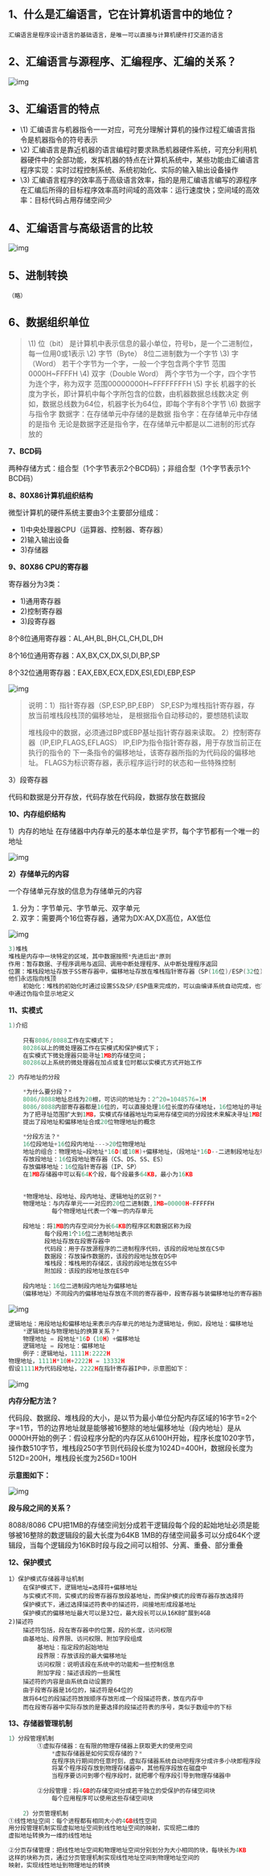 ## 1、什么是汇编语言，它在计算机语言中的地位？

```text
汇编语言是程序设计语言的基础语言，是唯一可以直接与计算机硬件打交道的语言
```

## 2、汇编语言与源程序、汇编程序、汇编的关系？

![img](img/v2-b9c8c1f5adce7fab60ba6010280982cc_720w.webp)

## 3、汇编语言的特点

- \1) 汇编语言与机器指令一一对应，可充分理解计算机的操作过程汇编语言指令是机器指令的符号表示
- \2) 汇编语言是靠近机器的语言编程时要求熟悉机器硬件系统，可充分利用机器硬件中的全部功能，发挥机器的特点在计算机系统中，某些功能由汇编语言程序实现：实时过程控制系统、系统初始化、实际的输入输出设备操作
- \3) 汇编语言程序的效率高于高级语言效率，指的是用汇编语言编写的源程序在汇编后所得的目标程序效率高时间域的高效率：运行速度快；空间域的高效率：目标代码占用存储空间少

## 4、汇编语言与高级语言的比较

![img](img/v2-e147e0cdc60a6b243dae382353af0ad9_720w.webp)

## 5、进制转换

```text
（略）
```

## 6、数据组织单位

> \1) 位（bit）
> 是计算机中表示信息的最小单位，符号b，是一个二进制位，每一位用0或1表示
> \2) 字节（Byte）
> 8位二进制数为一个字节
> \3) 字（Word）
> 若干个字节为一个字，一般一个字包含两个字节
> 范围0000H~FFFFH
> \4) 双字（Double Word）
> 两个字节为一个字，四个字节为连个字，称为双字
> 范围00000000H~FFFFFFFFH
> \5) 字长
> 机器字的长度为字长，即计算机中每个字所包含的位数，由机器数据总线数决定
> 例如，数据总线数为64位，机器字长为64位，即每个字有8个字节
> \6) 数据字与指令字
> 数据字：在存储单元中存储的是数据
> 指令字：在存储单元中存储的是指令
> 无论是数据字还是指令字，在存储单元中都是以二进制的形式存放的

**7、BCD码**

两种存储方式：组合型（1个字节表示2个BCD码）；非组合型（1个字节表示1个BCD码）

**8、80X86计算机组织结构**

微型计算机的硬件系统主要由3个主要部分组成：

- 1)中央处理器CPU（运算器、控制器、寄存器）
- 2)输入输出设备
- 3)存储器

**9、80X86 CPU的寄存器**

寄存器分为3类：

- 1)通用寄存器
- 2)控制寄存器
- 3)段寄存器

8个8位通用寄存器：AL,AH,BL,BH,CL,CH,DL,DH

8个16位通用寄存器：AX,BX,CX,DX,SI,DI,BP,SP

8个32位通用寄存器：EAX,EBX,ECX,EDX,ESI,EDI,EBP,ESP

![img](img/v2-0631762f84d53592ee29dcc490ff3994_720w.webp)



> 说明：1）指针寄存器（SP,ESP,BP,EBP）
> SP,ESP为堆栈指针寄存器，存放当前堆栈段栈顶的偏移地址，
> 是根据指令自动移动的，要想随机读取
>
> 堆栈段中的数据，必须通过BP或EBP基址指针寄存器来读取。
> 2）控制寄存器（IP,EIP,FLAGS,EFLAGS）
> IP,EIP为指令指针寄存器，用于存放当前正在执行的指令的
> 下一条指令的偏移地址，该寄存器所指的为代码段的偏移地址。
> FLAGS为标识寄存器，表示程序运行时的状态和一些特殊控制

3）段寄存器

代码和数据是分开存放，代码存放在代码段，数据存放在数据段

**10、内存组织结构**

1）内存的地址
在存储器中内存单元的基本单位是*字节*，每个字节都有一个唯一的地址

![img](img/v2-5cf385fec47048719360e4f84cb0a67a_720w.webp)

**2）存储单元的内容**

一个存储单元存放的信息为存储单元的内容

1. 分为：字节单元、字节单元、双字单元
2. 双字：需要两个16位寄存器，通常为DX:AX,DX高位，AX低位

![img](img/v2-422fd8d4b3b9a5a5b914c8c118a428f6_720w.webp)

```cpp
3)堆栈
堆栈是内存中一块特定的区域，其中数据按照*先进后出*原则
作用：暂存数据、子程序调用与返回、调用中断处理程序、从中断处理程序返回
位置：堆栈段地址存放于SS寄存器中，偏移地址存放在堆栈指针寄存器（SP(16位)/ESP(32位)），
他们永远指向栈顶
	初始化：堆栈的初始化时通过设置SS及SP/ESP值来完成的，可以由编译系统自动完成，也可以在程序
中通过伪指令显示地定义
```

**11、实模式**

```cpp
1)介绍
	
	只有8086/8088工作在实模式下；
	80286以上的微处理器工作在实模式和保护模式下；
	在实模式下微处理器只能寻址1MB的存储空间；
	80286以上系统的微处理器在加点或复位时都以实模式方式开始工作

2）内存地址的分段

	*为什么要分段？*
	8086/8088地址总线为20根，可访问的地址为：2^20=1048576=1M
	8086/8088内部寄存器都是16位的，可以直接处理16位长度的存储地址，16位地址的寻址2^16=64K
	为了把寻址范围扩大到1MB，实模式存储器地址均采用存储空间的分段技术来解决寻址1MB的存储空间
	提出了段地址和偏移地址合成20位物理地址的概念
	
	*分段方法？*
	16位段地址+16位段内地址--->20位物理地址
	地址的组合：物理地址=段地址*16D(或10H)+偏移地址，（段地址*16D--二进制段地址左移4位）
	存放段地址：16位段地址寄存器（CS、DS、SS、ES）
	存放偏移地址：16位指针寄存器（IP、SP）
	在1MB存储器中可以有64K个段，每个段最多64KB，最小为16KB
	

	*物理地址、段地址、段内地址、逻辑地址的区别？*
	物理地址：与内存单元一一对应的20位二进制数,1MB=00000H~FFFFFH
		    每个物理地址代表一个唯一的内存单元
	
	段地址：将1MB的内存空间分为长64KB的程序区和数据区称为段
		  每个段用1个16位二进制地址表示
		  段地址存放在段寄存器中
		  代码段：用于存放源程序的二进制程序代码，该段的段地址放在CS中
		  数据段：存放操作数据的，该段的段地址放在DS中
		  堆栈段：堆栈用的存储区，该段的段地址放在SS中
		  附加段：该段的段地址放在ES中
	
	段内地址：16位二进制段内地址为偏移地址
   （偏移地址）不同段内的偏移地址存放在不同的寄存器中，段寄存器与装偏移地址的寄存器按一定要求组合
```

![img](img/v2-7ea71c556f95e10dde7137a275c01748_720w.webp)

```cpp
逻辑地址：用段地址和偏移地址来表示内存单元的地址为逻辑地址，例如，段地址：偏移地址
	*逻辑地址与物理地址的换算关系？*
	物理地址 = 段地址*16D（10H）+偏移地址
	逻辑地址 = 段地址：偏移地址
	例子：逻辑地址，1111H:2222H
物理地址，1111H*10H+2222H = 13332H
假设1111H为代码段地址，2222H在指针寄存器IP中，示意图如下：
```

![img](img/v2-65c8fa036b5b5f4ca807f594e426308a_720w.webp)

**内存分配方法？**

代码段、数据段、堆栈段的大小，是以节为最小单位分配内存区域的16字节=2个字=1节，节的边界地址就是能够被16整除的地址偏移地址（段内地址）是从0000H开始的例子：假设程序分配的内存区从6100H开始，程序长度1020字节，操作数510字节，堆栈段250字节则代码段长度为1024D=400H，数据段长度为512D=200H，堆栈段长度为256D=100H

**示意图如下：**

![img](img/v2-f3c4bf9aa6606ce79db198b30797dc4f_720w.webp)

**段与段之间的关系？**

8088/8086 CPU把1MB的存储空间划分成若干逻辑段每个段的起始地址必须是能够被16整除的数逻辑段的最大长度为64KB 1MB的存储空间最多可以分成64K个逻辑段，当每个逻辑段为16KB时段与段之间可以相邻、分离、重叠、部分重叠

**12、保护模式**

```text
1）保护模式存储器寻址机制
	在保护模式下，逻辑地址=选择符+偏移地址
	与实模式不同，实模式的段寄存器存放段基地址，而保护模式的段寄存器存放选择符
	保护模式下，通过选择描述符表中的描述符，间接地形成段基地址
	保护模式的偏移地址最大可以是32位，最大段长可以从16KB扩展到4GB
2)描述符
	描述符包括，段在寄存器中的位置，段的长度，访问权限
	由基地址、段界限、访问权限、附加字段组成
		基地址：指定段的起始地址
		段界限：存放该段的最大偏移地址
		访问权限：说明该段在系统中的功能和一些控制信息
		附加字段：描述该段的一些属性
	描述符的内容是由系统自动设置的
	由于段寄存器是16位的，描述符是64位的
	故将64位的段描述符放按顺序存放形成一个段描述符表，放在内存中
	而在段寄存器中实际存放的是要选择的段描述符表的序号，类似于数组中的下标
```

**13、存储器管理机制**

```cpp
1）分段管理机制
		①虚拟存储器：在有限的物理存储器上获取更大的使用空间
			*虚拟存储器是如何实现存储的？*
			在程序执行期间的任意时刻，虚拟存储器系统自动吧程序分成许多小块即程序段
			将某个程序段存放到物理存储器中，其他程序段放在磁盘中
			当程序要访问到哪个程序段时，就把哪个程序段引导到物理存储器中
		
		②分段管理：将4GB的存储空间分成若干独立的受保护的存储空间块
			每个应用程序可以使用这些存储空间块
	
	2）分页管理机制
①线性地址空间：每个进程都有相同大小的4GB线性空间
用分段管理机制实现虚拟地址空间到线性地址空间的映射，实现把二维的
虚拟地址转换为一维的线性地址

②分页存储管理：把线性地址空间和物理地址空间分别划分为大小相同的块，每块长为4KB
这样的块称为页，通过分页管理机制实现线性地址空间到物理地址空间的
映射，实现线性地址到物理地址的转换
```
